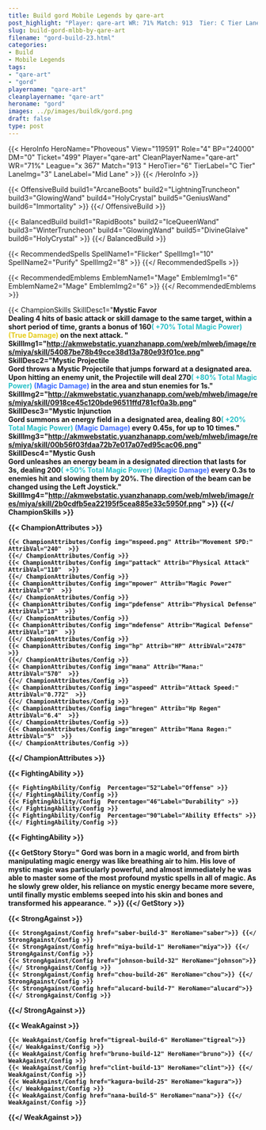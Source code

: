 ```yaml
---
title: Build gord Mobile Legends by qare-art
post_highlight: "Player: qare-art WR: 71% Match: 913  Tier: C Tier Lane: Mid Lane"
slug: build-gord-mlbb-by-qare-art
filename: "gord-build-23.html"
categories: 
- Build 
- Mobile Legends
tags: 
- "qare-art"
- "gord"
playername: "qare-art"
cleanplayername: "qare-art"
heroname: "gord"
images: ../p/images/buildk/gord.png
draft: false
type: post
---
```


{{< HeroInfo HeroName="Phoveous" View="119591" Role="4" BP="24000" DM="0" Ticket="499" Player="qare-art" CleanPlayerName="qare-art" WR="71%" League="x 367" Match="913 " HeroTier="6" TierLabel="C Tier" LaneImg="3" LaneLabel="Mid Lane" >}} {{< /HeroInfo >}}
 
{{< OffensiveBuild build1="ArcaneBoots"  build2="LightningTruncheon" build3="GlowingWand" build4="HolyCrystal" build5="GeniusWand" build6="Immortality" >}} {{</ OffensiveBuild >}}  

{{< BalancedBuild build1="RapidBoots"  build2="IceQueenWand" build3="WinterTruncheon" build4="GlowingWand" build5="DivineGlaive" build6="HolyCrystal" >}} {{</ BalancedBuild >}}  

{{< RecommendedSpells SpellName1="Flicker" SpellImg1="10" SpellName2="Purify" SpellImg2="8" >}} {{</ RecommendedSpells >}}   

{{< RecommendedEmblems EmblemName1="Mage" EmblemImg1="6" EmblemName2="Mage" EmblemImg2="6" >}} {{</ RecommendedEmblems >}}   

{{< ChampionSkills SkillDesc1="<b>Mystic Favor<br>Dealing 4 hits of basic attack or skill damage to the same target, within a short period of time, grants a bonus of 160<font color='#27C0C7'>( +70% Total Magic Power)</font> <font color='#E5CB19'>(True Damage)</font> on the next attack. " SkillImg1="http://akmwebstatic.yuanzhanapp.com/web/mlweb/image/res/miya/skill/54087be78b49cce38d13a780e93f01ce.png"  SkillDesc2="<b>Mystic Projectile<br>Gord throws a Mystic Projectile that jumps forward at a designated area. Upon hitting an enemy unit, the Projectile will deal 270<font color='#27C0C7'>( +80% Total Magic Power)</font> <font color='#3B69FF'>(Magic Damage)</font> in the area and stun enemies for 1s." SkillImg2="http://akmwebstatic.yuanzhanapp.com/web/mlweb/image/res/miya/skill/0918ce45c120bde96511ffd781cf0a3b.png"  SkillDesc3="<b>Mystic Injunction<br>Gord summons an energy field in a designated area, dealing 80<font color='#27C0C7'>( +20% Total Magic Power)</font> <font color='#3B69FF'>(Magic Damage)</font> every 0.45s, for up to 10 times." SkillImg3="http://akmwebstatic.yuanzhanapp.com/web/mlweb/image/res/miya/skill/00b56f03fdaa72b7e017a07ed95cac06.png"  SkillDesc4="<b>Mystic Gush<br>Gord unleashes an energy beam in a designated direction that lasts for 3s, dealing 200<font color='#27C0C7'>( +50% Total Magic Power)</font> <font color='#3B69FF'>(Magic Damage)</font> every 0.3s to enemies hit and slowing them by 20%. The direction of the beam can be changed using the Left Joystick." SkillImg4="http://akmwebstatic.yuanzhanapp.com/web/mlweb/image/res/miya/skill/2b0cdfb5ea22195f5cea885e33c5950f.png"  >}} {{</ ChampionSkills >}}
	

{{< ChampionAttributes >}}

	{{< ChampionAttributes/Config img="mspeed.png" Attrib="Movement SPD:" AttribVal="240"  >}} 
	{{</ ChampionAttributes/Config >}}
	{{< ChampionAttributes/Config img="pattack" Attrib="Physical Attack" AttribVal="110"  >}} 
	{{</ ChampionAttributes/Config >}}
	{{< ChampionAttributes/Config img="mpower" Attrib="Magic Power" AttribVal="0"  >}} 
	{{</ ChampionAttributes/Config >}}
	{{< ChampionAttributes/Config img="pdefense" Attrib="Physical Defense" AttribVal="13"  >}} 
	{{</ ChampionAttributes/Config >}}
	{{< ChampionAttributes/Config img="mdefense" Attrib="Magical Defense" AttribVal="10"  >}} 
	{{</ ChampionAttributes/Config >}}
	{{< ChampionAttributes/Config img="hp" Attrib="HP" AttribVal="2478"  >}} 
	{{</ ChampionAttributes/Config >}}
	{{< ChampionAttributes/Config img="mana" Attrib="Mana:" AttribVal="570"  >}} 
	{{</ ChampionAttributes/Config >}}
	{{< ChampionAttributes/Config img="aspeed" Attrib="Attack Speed:" AttribVal="0.772"  >}} 
	{{</ ChampionAttributes/Config >}}
	{{< ChampionAttributes/Config img="hregen" Attrib="Hp Regen" AttribVal="6.4"  >}} 
	{{</ ChampionAttributes/Config >}}
	{{< ChampionAttributes/Config img="mregen" Attrib="Mana Regen:" AttribVal="5"  >}} 
	{{</ ChampionAttributes/Config >}}
	
	
{{</ ChampionAttributes >}}


{{< FightingAbility >}}

	{{< FightingAbility/Config  Percentage="52"Label="Offense" >}} 
	{{</ FightingAbility/Config >}}		
	{{< FightingAbility/Config  Percentage="46"Label="Durability" >}} 
	{{</ FightingAbility/Config >}}
	{{< FightingAbility/Config  Percentage="90"Label="Ability Effects" >}} 
	{{</ FightingAbility/Config >}}
	
{{< FightingAbility >}}

{{< GetStory Story=" Gord was born in a magic world, and from birth manipulating magic energy was like breathing air to him. His love of mystic magic was particularly powerful, and almost immediately he was able to master some of the most profound mystic spells in all of magic. As he slowly grew older, his reliance on mystic energy became more severe, until finally mystic emblems seeped into his skin and bones and transformed his appearance. " >}}  {{</ GetStory >}}

{{< StrongAgainst >}}

	{{< StrongAgainst/Config href="saber-build-3" HeroName="saber">}} {{</ StrongAgainst/Config >}}
	{{< StrongAgainst/Config href="miya-build-1" HeroName="miya">}} {{</ StrongAgainst/Config >}}
	{{< StrongAgainst/Config href="johnson-build-32" HeroName="johnson">}} {{</ StrongAgainst/Config >}}
	{{< StrongAgainst/Config href="chou-build-26" HeroName="chou">}} {{</ StrongAgainst/Config >}}
	{{< StrongAgainst/Config href="alucard-build-7" HeroName="alucard">}} {{</ StrongAgainst/Config >}}
	
{{</ StrongAgainst >}}

{{< WeakAgainst >}}

	{{< WeakAgainst/Config href="tigreal-build-6" HeroName="tigreal">}} {{</ WeakAgainst/Config >}}
	{{< WeakAgainst/Config href="bruno-build-12" HeroName="bruno">}} {{</ WeakAgainst/Config >}}
	{{< WeakAgainst/Config href="clint-build-13" HeroName="clint">}} {{</ WeakAgainst/Config >}}
	{{< WeakAgainst/Config href="kagura-build-25" HeroName="kagura">}} {{</ WeakAgainst/Config >}}
	{{< WeakAgainst/Config href="nana-build-5" HeroName="nana">}} {{</ WeakAgainst/Config >}}
	
{{</ WeakAgainst >}}
